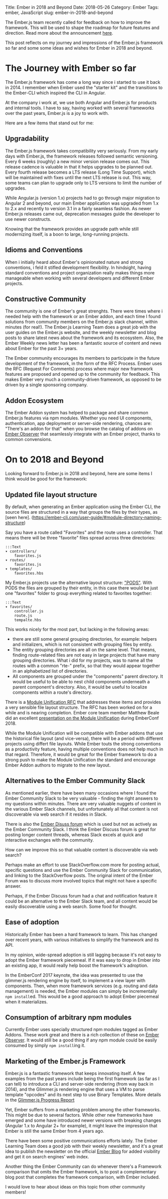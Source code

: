 Title: Ember in 2018 and Beyond
Date: 2018-05-26
Category: Ember
Tags: ember, JavaScript
slug: ember-in-2018-and-beyond

The Ember.js team recently called for feedback on how to improve the framework.
This will be used to shape the roadmap for future features and direction.
Read more about the announcement
[here](https://emberjs.com/blog/2018/05/02/ember-2018-roadmap-call-for-posts.html).

This post reflects on my journey and impressions of the Ember.js framework so
far and some some ideas and wishes for Ember in 2018 and beyond.

# The Journey with Ember so far

The Ember.js framework has come a long way since i started to use it back in
2014. I remember when Ember used the "starter kit" and the transitions to the
Ember-CLI which inspired the CLI in Angular.

At the company i work at, we use both Angular and Ember.js for products and
internal tools. I have to say, having worked with several frameworks
over the past years, Ember.js is a joy to work with.

Here are a few items that stand out for me:

## Upgradability

The Ember.js framework takes compatibility very seriously. From my early days
with Ember.js, the framework releases followed semantic versioning. Every 6
weeks (roughly) a new minor version release comes out. This release cadence is
valuable in that it helps upgrades to be planned out. Every fourth release
becomes a LTS release (Long Time Support), which will be maintained with fixes
until the next LTS release is out. This way, some teams can plan to upgrade only
to LTS versions to limit the number of upgrades.

While Angular.js (version 1.x) projects had to go through major migration to
Angular 2 and beyond, our main Ember application was upgraded from 1.x to 2.x
and recently to version 3.1 in a fairly seamless fashion. As newer Ember.js
releases came out, deprecation messages guide the developer to use newer
constructs.

Knowing that the framework provides an upgrade path while still modernizing
itself, is a boon to large, long-running projects.

## Idioms and Conventions

When i initially heard about Ember's opinionated nature and strong conventions,
i feld it stifled development flexibility. In hindsight, having standard
conventions and project organization really makes things more manageable when
working with several developers and different Ember projects.

## Constructive Community

The community is one of Ember's great strenghts. There were times where i needed
help with the framework or an Ember addon, and each time I found solutions from
community members on the Ember.js slack channel, within minutes (for real!). The
Ember.js Learning Team does a great job with the user guides on the Ember.js
website, and the weekly newsletter and blog posts to share latest news about the
framework and its ecosystem. Also, the Ember Weekly news letter has been a
fantastic source of content and news about Ember for the past 3+ years.

The Ember community encourages its members to participate in the future
development of the framework, in the form of the RFC Process. Ember uses the RFC
(Request For Comments) process where major new framework features are proposed
and opened up to the community for feedback. This makes Ember very much a
community-driven framework, as opposed to be driven by a single sponsoring
company.

## Addon Ecosystem

The Ember Addon system has helped to package and share common Ember.js features
via npm modules. Whether you need UI components, authentication, app
deployment or server-side rendering, chances are: "There's an addon for that"
when you browse the catalog of addons on [Ember Observer](https://emberobserver.com/)
that seamlessly integrate with an Ember project, thanks to common convensions.


# On to 2018 and Beyond

Looking forward to Ember.js in 2018 and beyond, here are some items I think
would be good for the framework:

## Updated file layout structure

By default, when generating an Ember application using the Ember CLI, the source
files are structured in a way that groups the files by their types, as [seen here].
(https://ember-cli.com/user-guide/#module-directory-naming-structure)

Say you have a route called "Favorites" and the route uses a controller. That
means there will be three "favorite" files spread across three directories:

    :::Text
    ▾ controllers/
        favorites.js
    ▾ routes/
        favorites.js
    ▾ templates/
        favorites.hbs

My Ember.js projects use the alternative layout structure:
["PODS"](https://ember-cli.com/user-guide/#pod-structure). With PODS the files
are grouped by their entity, in this case there would be just one "favorites"
folder to group everything related to favorites together:

    :::Text
    ▾ favorites/
        controller.js
        route.js
        tempalte.hbs

This works nicely for the most part, but lacking in the following areas:

* there are still some general grouping directories, for example: helpers and
  initializers, which is not consistent with grouping files by entity.
* The entity grouping directories are all on the same level. That means, finding
  route-related files are not easy in large projects that have many grouping
  directories. What i did for my projects, was to name all the routes with a
  common "rte-" prefix, so that they would appear together in an alphabetized
  list of directories.
* All components are grouped under the "components" parent directory. It would
  be useful to be able to nest child components underneath a parent component's
  directory. Also, it would be useful to localize components within a route's
  directory.

There is a [Module Unification
RFC](https://github.com/emberjs/rfcs/blob/master/text/0143-module-unification.md)
that addresses these items and provides a very sensible file layout structure.
The RFC has been worked on for a while and is nearing completion. Ember core
team member Matthew Beale did an excellent [presentation on the Module
Unification](https://www.youtube.com/watch?v=M-ya4qmX4Nw) during EmberConf 2018.

While the Module Unification will be compatible with Ember addons that use the
historical file layout (and vice-versa), there will be a period with different
projects using differt file layouts. While Ember touts the strong conventions as
a productivity feature, having multiple conventions does not help much in that
regard.
Therefore, it would be great for the Ember framework to do a strong push to make
the Module Unification _the_ standard and encourage Ember Addon authors to
migrate to the new layout.


## Alternatives to the Ember Community Slack

As mentioned earlier, there have been many occasions where I found the Ember
Community Slack to be very valuable - finding the right answers to my questions
within minutes. There are very valuable nuggets of content in the various Ember
Slack channels, but unfortunately all that content is not discoverable via web
search if it resides in Slack.


There is also the [Ember Disuss forum](https://discuss.emberjs.com/) which is
used but not as actively as the Ember Community Slack. I think the Ember
Discuss forum is great for posting longer content threads, whereas Slack excels
at quick and interactive exchanges with the community. 

How can we improve this so that valuable content is discoverable via web search?

Perhaps make an effort to use StackOverflow.com more for posting actual,
specific questions and use the Ember Community Slack for communication, and
linking to the StackOverflow posts. The
original intent of the Ember Forum was to discuss more involved topics that
might not have a specific answer.

Perhaps, if the Ember Discuss forum had a chat and notification feature it could
be an alternative to the Ember Slack team, and all content would be easily
discoverable using a web search. Some food for thought.


## Ease of adoption

Historically Ember has been a hard framework to learn. This has changed over
recent years, with various initiatives to simplify the framework and its API.

In my opinion, wide-spread adoption is still lagging because it's not easy
to adopt the Ember framework piecemeal. If it was easy to drop in Ember into an
existing app, it would really help boost the framework's adroption.

In the EmberConf 2017 keynote, the idea was presented to use the glimmer.js
rendering engine by itself, to implement a view layer with components. Then,
when more framework services (e.g. routing and data management) is needed, the
Ember modules can simply be incrementally `npm install`ed. This would be a good
approach to adopt Ember piecemeal when it materializes.

## Consumption of arbitrary npm modules

Currently Ember uses specially structured npm modules tagged as Ember Addons.
These work great and there is a rich collection of these on [Ember Observer](https://emberobserver.com/).
It would still be a good thing if any npm module could be easily consumed by
simply `npm install`ing it.

## Marketing of the Ember.js Framework

Ember.js is a fantastic framework that keeps innovating itself. A few examples
from the past years include being the first framework (as far as I can tell) to
introduce a CLI and server-side rendering (from way back in 2014), and the
Glimmer.js rendering engine that uses a VM to parse template "opcodes" and its
next step to use Binary Templates. More details in the [Glimmer.js Progress
Report](https://emberjs.com/blog/2017/10/10/glimmer-progress-report.html)

Yet, Ember suffers from a marketing problem among the other frameworks. This
might be due to several factors. While other new frameworks have emerged and
some have introduced newer versions with breaking changes (Angular 1.x to
Angular 2+ for example), it might leave the impression that Ember is still the
same Ember from 4 years ago.

There have been some positive communications efforts lately. The Ember Learning
Team does a good job with their weekly newsletter, and it's a great idea to
publish the newsletter on the official [Ember Blog](https://emberjs.com/blog/)
for added visibility and get it on search engines' web index.

Another thing the Ember Community can do whenever there's a Framework comparison
that omits the Ember framework, is to post a complementary blog post that
completes the framework comparison, with Ember included.

I would love to hear about ideas on this topic from other community members!

